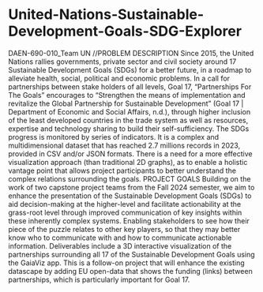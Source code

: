 # United-Nations-Sustainable-Development-Goals-SDG-Explorer
DAEN-690-010_Team UN
//PROBLEM DESCRIPTION
Since 2015, the United Nations rallies governments, private sector and civil society around 17 Sustainable Development Goals (SDGs) for a better future, in a roadmap to alleviate health, social, political and economic problems.
In a call for partnerships between stake holders of all levels, Goal 17, “Partnerships For The Goals” encourages to “Strengthen the means of implementation and revitalize the Global Partnership for Sustainable Development” (Goal 17 | Department of Economic and Social Affairs, n.d.), through higher inclusion of the least developed countries in the trade system as well as resources, expertise and technology sharing to build their self-sufficiency.
The SDGs progress is monitored by series of indicators.  It is a complex and multidimensional dataset that has reached 2.7 millions records in 2023, provided in CSV and/or JSON formats. There is a need for a more effective visualization approach (than traditional 2D graphs), as to enable a holistic vantage point that allows project participants to better understand the complex relations surrounding the goals.
PROJECT GOALS
Building on the work of two capstone project teams from the Fall 2024 semester, we aim to enhance the presentation of the Sustainable Development Goals (SDGs) to aid decision-making at the higher-level and facilitate actionability at the grass-root level through improved communication of key insights within these inherently complex systems. Enabling stakeholders to see how their piece of the puzzle relates to other key players, so that they may better know who to communicate with and how to communicate actionable information.
Deliverables include a 3D interactive visualization of the partnerships surrounding all 17 of the Sustainable Development Goals using the GaiaViz app. This is a follow-on project that will enhance the existing datascape by adding EU open-data that shows the funding (links) between partnerships, which is particularly important for Goal 17.
